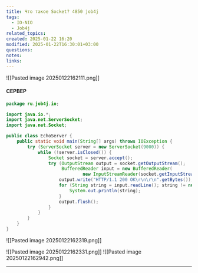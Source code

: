 ```yaml
---
title: Что такое Socket? 4850 job4j
tags:
  - IO-NIO
  - Job4j
related_topics: 
created: 2025-01-22 16:20
modified: 2025-01-22T16:30:01+03:00
questions: 
notes: 
links: 
---
```



![[Pasted image 20250122162111.png]]



#### СЕРВЕР

```java
package ru.job4j.io;

import java.io.*;
import java.net.ServerSocket;
import java.net.Socket;

public class EchoServer {
    public static void main(String[] args) throws IOException {
        try (ServerSocket server = new ServerSocket(9000)) {
            while (!server.isClosed()) {
                Socket socket = server.accept();
                try (OutputStream output = socket.getOutputStream();
                     BufferedReader input = new BufferedReader(
                             new InputStreamReader(socket.getInputStream()))) {
                    output.write("HTTP/1.1 200 OK\r\n\r\n".getBytes());
                    for (String string = input.readLine(); string != null && !string.isEmpty(); string = input.readLine()) {
                        System.out.println(string);
                    }  
                    output.flush();
                }
            }
        }
    }
}
```

![[Pasted image 20250122162319.png]]

![[Pasted image 20250122162331.png]]
![[Pasted image 20250122162942.png]]


----
